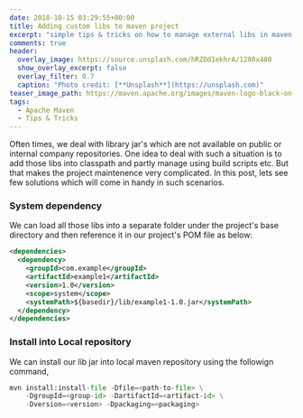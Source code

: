 ```yaml
---
date: 2018-10-15 03:29:55+00:00
title: Adding custom libs to maven project
excerpt: "simple tips & tricks on how to manage external libs in maven project"
comments: true
header:
  overlay_image: https://source.unsplash.com/hRZDd1ekhrA/1280x480
  show_overlay_excerpt: false
  overlay_filter: 0.7
  caption: "Photo credit: [**Unsplash**](https://unsplash.com)"
teaser_image_path: https://maven.apache.org/images/maven-logo-black-on-white.png
tags:
  - Apache Maven
  - Tips & Tricks
---
```


Often times, we deal with library jar's which are not available on public or internal company repositories. 
One idea to deal with such a situation is to add those libs into classpath and partly manage using build scripts etc. 
But that makes the project maintenence very complicated. In this post, lets see few solutions which will come in handy in such scenarios.


### System dependency

We can load all those libs into a separate folder under the project's base directory and then reference it in our
project's POM file as below:

```xml
<dependencies>
  <dependency>
    <groupId>com.example</groupId>
    <artifactId>example1</artifactId>
    <version>1.0</version>
    <scope>system</scope>
    <systemPath>${basedir}/lib/example1-1.0.jar</systemPath>
  </dependency>
</dependencies>
```

### Install into Local repository

We can install our lib jar into local maven repository using the followign command,

```python
mvn install:install-file -Dfile=<path-to-file> \
    -DgroupId=<group-id> -DartifactId=<artifact-id> \
    -Dversion=<version> -Dpackaging=<packaging>
```
